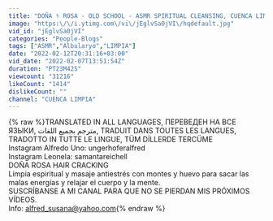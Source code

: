 ```yaml
---
title: "DOÑA ⚕ ROSA - OLD SCHOOL - ASMR SPIRITUAL CLEANSING, CUENCA LIMPIA -  LIMPIA MASSAGE, HAIR CRACKING"
image: "https:\/\/i.ytimg.com\/vi\/jEglvSa0jVI\/hqdefault.jpg"
vid_id: "jEglvSa0jVI"
categories: "People-Blogs"
tags: ["ASMR","Albularyo","LIMPIA"]
date: "2022-02-12T20:31:16+03:00"
vid_date: "2022-02-07T13:51:54Z"
duration: "PT23M42S"
viewcount: "31216"
likeCount: "1414"
dislikeCount: ""
channel: "CUENCA LIMPIA"
---
```

{% raw %}TRANSLATED IN ALL LANGUAGES, ПЕРЕВЕДЕН НА ВСЕ ЯЗЫКИ,  مترجم بجميع اللغات,  TRADUIT DANS TOUTES LES LANGUES,  TRADOTTO IN TUTTE LE LINGUE, TÜM DİLLERDE TERCÜME <br />Instagram Alfredo Uno:         ungerhoferalfred    <br />Instagram Leonela:                samantareichell<br />DOÑA ROSA HAIR CRACKING <br />Limpia espiritual y masaje antiestrés con montes y huevo para sacar las malas energías y relajar el cuerpo y la mente.<br />SUSCRÍBANSE A MI CANAL PARA QUE NO SE PIERDAN MIS PRÓXIMOS VÍDEOS. <br />Info: alfred_susana@yahoo.com{% endraw %}
